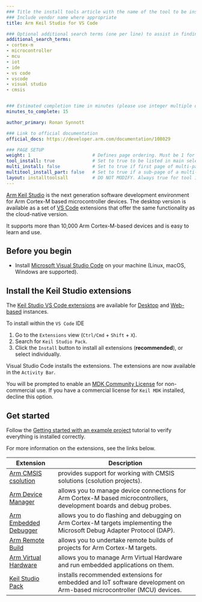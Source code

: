 ```yaml
---
### Title the install tools article with the name of the tool to be installed
### Include vendor name where appropriate
title: Arm Keil Studio for VS Code

### Optional additional search terms (one per line) to assist in finding the article
additional_search_terms:
- cortex-m
- microcontroller
- mcu
- iot
- ide
- vs code
- vscode
- visual studio
- cmsis


### Estimated completion time in minutes (please use integer multiple of 5)
minutes_to_complete: 15

author_primary: Ronan Synnott

### Link to official documentation
official_docs: https://developer.arm.com/documentation/108029

### PAGE SETUP
weight: 1                       # Defines page ordering. Must be 1 for first (or only) page.
tool_install: true              # Set to true to be listed in main selection page, else false
multi_install: false            # Set to true if first page of multi-page article, else false
multitool_install_part: false   # Set to true if a sub-page of a multi-page article, else false
layout: installtoolsall         # DO NOT MODIFY. Always true for tool install articles
---
```

[Arm Keil Studio](https://keil.arm.com/) is the next generation software development environment for Arm Cortex-M based microcontroller devices. The desktop version is available as a set of [VS Code](https://code.visualstudio.com/) extensions that offer the same functionality as the cloud-native version.

It supports more than 10,000 Arm Cortex-M-based devices and is easy to learn and use.

## Before you begin

- Install [Microsoft Visual Studio Code](https://code.visualstudio.com/) on your machine (Linux, macOS, Windows are supported).

## Install the Keil Studio extensions

The [Keil Studio VS Code extensions](https://github.com/ARM-software/vscode-keil-studio-pack) are available for [Desktop](https://github.com/ARM-software/vscode-keil-studio-pack/blob/main/extension-pack-desktop/README.md) and [Web-based](https://github.com/ARM-software/vscode-keil-studio-pack/blob/main/extension-pack-web/README.md) instances.

To install within the `VS Code` IDE

1. Go to the `Extensions` view (`Ctrl/Cmd` + `Shift` + `X`).
2. Search for `Keil Studio Pack`.
3. Click the `Install` button to install all extensions (**recommended**), or select individually.

Visual Studio Code installs the extensions. The extensions are now available in the `Activity Bar`.

You will be prompted to enable an [MDK Community License](https://www.keil.arm.com/community/) for non-commercial use. If you have a commercial license for `Keil MDK` installed, decline this option.

## Get started

Follow the [Getting started with an example project](https://developer.arm.com/documentation/108029/latest/Get-started-with-an-example-project) tutorial to verify everything is installed correctly.

For more information on the extensions, see the links below.

| Extension | Description |
|-----------|-------------|
| [Arm CMSIS csolution](https://github.com/ARM-software/vscode-cmsis-csolution/blob/main/README.md) | provides support for working with CMSIS solutions (csolution projects).|
| [Arm Device Manager](https://github.com/ARM-software/vscode-device-manager/blob/main/README.md) | allows you to manage device connections for Arm Cortex-M based microcontrollers, development boards and debug probes.|
| [Arm Embedded Debugger](https://github.com/ARM-software/vscode-embedded-debug/blob/main/README.md) | allows you to do flashing and debugging on Arm Cortex-M targets implementing the Microsoft Debug Adapter Protocol (DAP). |
| [Arm Remote Build](https://github.com/ARM-software/vscode-remote-build/blob/main/README.md) | allows you to undertake remote builds of projects for Arm Cortex-M targets. |
| [Arm Virtual Hardware](https://github.com/ARM-software/vscode-virtual-hardware/blob/main/README.md) | allows you to manage Arm Virtual Hardware and run embedded applications on them. |
| [Keil Studio Pack](https://github.com/ARM-software/vscode-keil-studio-pack/blob/main/README.md) |  installs recommended extensions for embedded and IoT software development on Arm-based microcontroller (MCU) devices. |
